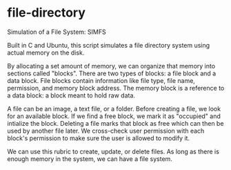 # file-directory

Simulation of a File System: SIMFS

Built in C and Ubuntu, this script simulates a file directory system using actual memory on the disk.

By allocating a set amount of memory, we can organize that memory into sections called "blocks". There are two types of blocks: a file block and a data block. File blocks contain information like file type, file name, permission, and memory block address. The memory block is a reference to a data block: a block meant to hold raw data.

A file can be an image, a text file, or a folder. Before creating a file, we look for an available block. If we find a free block, we mark it as "occupied" and intialize the block. Deleting a file marks that block as free which can then be used by another file later. We cross-check user permission with each block's permission to make sure the user is allowed to modify it.

We can use this rubric to create, update, or delete files. As long as there is enough memory in the system, we can have a file system.

